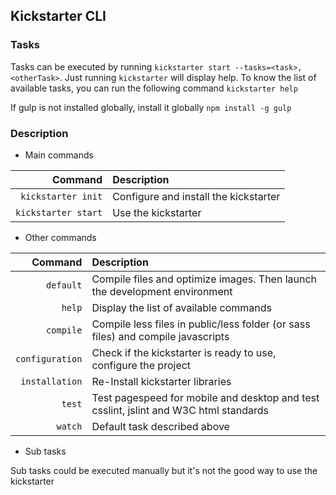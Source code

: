 ## Kickstarter CLI

### Tasks

Tasks can be executed by running `kickstarter start --tasks=<task>,<otherTask>`. Just running `kickstarter` will display help.
To know the list of available tasks, you can run the following command `kickstarter help`

If gulp is not installed globally, install it globally `npm install -g gulp`

### Description

* Main commands

|Command|Description|
|-----:|:-----------|
|`kickstarter init`|Configure and install the kickstarter|
|`kickstarter start`|Use the kickstarter|

* Other commands

|Command|Description|
|-----:|:-----------|
|`default`|Compile files and optimize images. Then launch the development environment|
|`help`|Display the list of available commands|
|`compile`|Compile less files in public/less folder (or sass files) and compile javascripts|
|`configuration`|Check if the kickstarter is ready to use, configure the project|
|`installation`|Re-Install kickstarter libraries|
|`test`|Test pagespeed for mobile and desktop and test csslint, jslint and W3C html standards|
|`watch`|Default task described above|

* Sub tasks

Sub tasks could be executed manually but it's not the good way to use the kickstarter